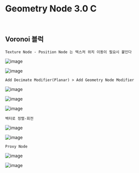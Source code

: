 Geometry Node 3.0 C
===================

<br>

Voronoi 블럭 
-------------

`Texture Node - Position Node 는 텍스처 위치 이동이 필요시 붙인다`

![image](https://user-images.githubusercontent.com/30430227/139760382-03e3cf10-3b27-4ce6-bf38-b8ea370dc383.png)

![image](https://user-images.githubusercontent.com/30430227/139760465-aa2bfcfd-b5c9-4322-b443-efc618f4c383.png)

`Add Decimate Modifier(Planar) > Add Geometry Node Modifier`

![image](https://user-images.githubusercontent.com/30430227/139769189-831e4cc8-2e20-4295-aecb-61d69e708020.png)

![image](https://user-images.githubusercontent.com/30430227/139769220-bdc5715b-650d-44bf-b89b-4ef3ccf7c9f5.png)

![image](https://user-images.githubusercontent.com/30430227/139769240-6b778a67-26e5-4f5d-9edd-b14da227e0af.png)

`벡터로 정렬-회전`

![image](https://user-images.githubusercontent.com/30430227/139769646-0a683dd7-25e9-46dd-9f0a-fb860ff5b1b4.png)

![image](https://user-images.githubusercontent.com/30430227/139769637-8d2a359e-64f6-4634-a48d-277f58a6a054.png)

`Proxy Node`

![image](https://user-images.githubusercontent.com/30430227/139770338-a0e42cde-86cb-44ff-9f16-375b366a7f96.png)

![image](https://user-images.githubusercontent.com/30430227/139770327-7febb0b3-93c5-485d-9647-422ef3954e32.png)


